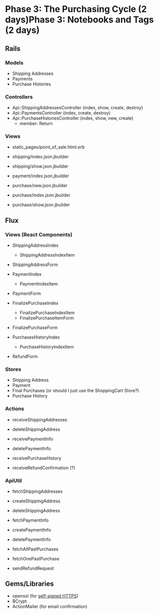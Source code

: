 # Phase 3: The Purchasing Cycle (2 days)Phase 3: Notebooks and Tags (2 days)

## Rails
### Models
* Shipping Addresses
* Payments
* Purchase Histories

### Controllers
* Api::ShippingAddressesController (index, show, create, destroy)
* Api::PaymentsController (index, create, destroy)
* Api::PurchaseHistoriesController (index, show, new, create)
  - member: Return

### Views
* static_pages/point_of_sale.html.erb

* shipping/index.json.jbuilder
* shipping/show.json.jbuilder
* payment/index.json.jbuilder
* purchase/new.json.jbuilder
* purchase/index.json.jbuilder
* purchase/show.json.jbuilder

## Flux
### Views (React Components)
* ShippingAddressIndex
  - ShippingAddressIndexItem
* ShippingAddressForm

* PaymentIndex
  - PaymentIndexItem
* PaymentForm

* FinalizePurchaseIndex
  - FinalizePurchaseIndexItem
  - FinalizePurchaseItemForm
* FinalizePurchaseForm

* PurchasesHistoryIndex
  - PurchaseHistoryIndexItem
* RefundForm

### Stores
* Shipping Address
* Payment
* Final Purchases (or should I just use the ShoppingCart Store?)
* Purchase History

### Actions
* receiveShippingAddresses
* deleteShippingAddress

* receivePaymentInfo
* deletePaymentInfo

* receivePurchaseHistory
* receiveRefundConfirmation (?)

### ApiUtil
* fetchShippingAddresses
* createShippingAddress
* deleteShippingAddress

* fetchPaymentInfo
* createPaymentInfo
* deletePaymentInfo

* fetchAllPastPurchases
* fetchOnePastPurchase

* sendRefundRequest

## Gems/Libraries
* openssl (for [self-signed HTTPS][https])
* BCrypt
* ActionMailer (for email confirmation)

[https]: https://blog.heroku.com/archives/2012/5/3/announcing_better_ssl_for_your_app
